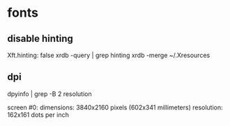 # fonts

## disable hinting
Xft.hinting: false
xrdb -query | grep hinting
xrdb -merge ~/.Xresources

## dpi
dpyinfo | grep -B 2 resolution

screen #0:
  dimensions:    3840x2160 pixels (602x341 millimeters)
  resolution:    162x161 dots per inch

